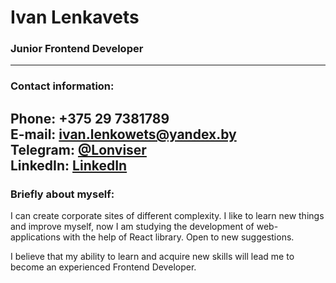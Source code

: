 # Ivan Lenkavets
### Junior Frontend Developer

---

### Contact information:

**Phone:** +375 29 7381789 <br>
**E-mail:** ivan.lenkowets@yandex.by <br>
**Telegram:** [@Lonviser](https://t.me/Lonviser)<br>
**LinkedIn:** [LinkedIn](https://www.linkedin.com/in/ivan-lenkavets-39939a202/)<br>
---

### Briefly about myself:

 I can create corporate sites of different complexity. I like to learn new things and improve myself, now I am studying the development of web-applications with the help of React library. Open to new suggestions.<br>

I believe that my ability to learn and acquire new skills will lead me to become an experienced Frontend Developer.<br>
